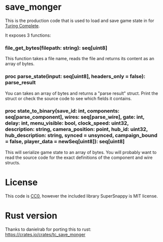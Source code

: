 # save_monger
This is the production code that is used to load and save game state in for [Turing Complete](https://store.steampowered.com/app/1444480/Turing_Complete/).

It exposes 3 functions: 

### file_get_bytes(filepath: string): seq[uint8]

This function takes a file name, reads the file and returns its content as an array of bytes.

### proc parse_state(input: seq[uint8], headers_only = false): parse_result

You can takes an array of bytes and returns a "parse result" struct. Print the struct or check the source code to see which fields it contains.

### proc state_to_binary(save_id: int, components: seq[parse_component], wires: seq[parse_wire], gate: int, delay: int, menu_visible: bool, clock_speed: uint32, description: string, camera_position: point, hub_id: uint32, hub_description: string, synced = unsynced, campaign_bound = false, player_data = newSeq[uint8]): seq[uint8]

This will serialize game state to an array of bytes. You will probably want to read the source code for the exact definitions of the component and wire structs.

# License
This code is [CC0](https://creativecommons.org/share-your-work/public-domain/cc0/), however the included library SuperSnappy is MIT license.

# Rust version
Thanks to danielrab for porting this to rust: https://crates.io/crates/tc_save_monger
